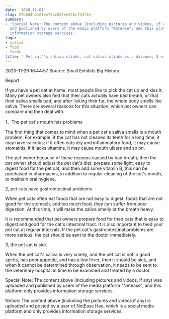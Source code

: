 ```yaml
---
date: '2020-12-01'
slug: 27b664bb1613e73ac657ee52bc744f3e
summary:
- 'Special Note: The content above (including pictures and videos, if any) was uploaded
  and published by users of the media platform "Netease", and this platform only provides
  information storage services.'
tags:
- saliva
- food
- foods
title: ' Pet cat''s saliva stinks, cat saliva stinks is a disease, 3 easy solutions '
---
```


 2020-11-26 16:44:57 Source: Small Exhibits Big History

Report

If you have a pet cat at home, most people like to pick the cat up and kiss it. Many pet owners also find that their cats actually have bad breath, or that their saliva smells bad, and after licking their fur, the whole body smells like saliva. There are several reasons for this situation, which pet owners can compare and then deal with.

  

1、The pet cat's mouth has problems

The first thing that comes to mind when a pet cat's saliva smells is a mouth problem. For example, if the cat has not cleaned its teeth for a long time, it may have calculus; if it often eats dry and inflammatory food, it may cause stomatitis; if it lacks vitamins, it may cause mouth ulcers and so on.

  

The pet owner because of these reasons caused by bad breath, then the pet owner should adjust the pet cat's diet, prepare some light, easy to digest food for the pet cat, and then add some vitamin B, this can be purchased in pharmacies, in addition to regular cleaning of the cat's mouth, to maintain oral hygiene.

  

2, pet cats have gastrointestinal problems

When pet cats often eat foods that are not easy to digest, foods that are not good for the stomach, and too much food, they can suffer from poor digestion. At this time, it will make the saliva smelly or the breath heavy.

  

It is recommended that pet owners prepare food for their cats that is easy to digest and good for the cat's intestinal tract. It is also important to feed your pet cat at regular intervals. If the pet cat's gastrointestinal problems are more serious, the cat should be sent to the doctor immediately.

  

3, the pet cat is sick

When the pet cat's saliva is very smelly, and the pet cat is not in good spirits, has poor appetite, and has a low fever, then it should be sick, and when it cannot be determined through observation, it needs to be sent to the veterinary hospital in time to be examined and treated by a doctor.

Special Note: The content above (including pictures and videos, if any) was uploaded and published by users of the media platform "Netease", and this platform only provides information storage services.

Notice: The content above (including the pictures and videos if any) is
uploaded and posted by a user of NetEase Hao, which is a social media platform
and only provides information storage services.

 
        